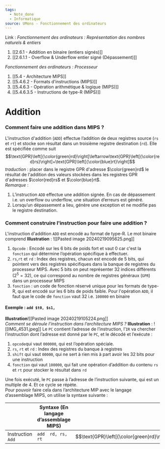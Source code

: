 ```yaml
---
tags:
  - Note_done
  - Informatique
source: UMons - Fonctionnement des ordinateurs
---
```


Link :
_Fonctionnement des ordinateurs : Représentation des nombres naturels & entiers_
1. [[2.6.1 - Addition en binaire (entiers signés)]]
2. [[2.6.1.1 - Overflow & Underflow entier signé (Dépassement)]]

_Fonctionnement des ordinateurs : Processeur_
1. [[5.4 - Architecture MIPS]]
2. [[5.4.6.2 - Formats d'instructions (MIPS)]]
3. [[5.4.6.3 - Opération arithmétique & logique (MIPS)]]
4. [[5.4.6.3.5 - Instructions de type-R (MIPS)]]

# Addition 
### Comment faire une addition dans MIPS ?
L'instruction d'addition (`ADD`) effectue l’addition de deux registres source (`rs` et `rt`) et stocke son résultat dans un troisième registre destination (`rd`). 
Elle est spécifiée comme suit $$\text{GPR}\left[{\color{green}rd}\right]\leftarrow\text{GPR}\left[{\color{red}rs}\right]+\text{GPR}\left[{\color{blue}rt}\right]$$ _traduction_ : placer dans le registre $\text{GPR}$ d'adresse $\color{green}rd$ le résultat de l'addition des valeurs stockées dans les registres $\text{GPR}$ d'adresses $\color{red}rs$ et $\color{blue}rt$.
\
_Remarque_ :
1. L’instruction `ADD` effectue une addition signée. En cas de dépassement i.e. un overflow ou underflow, une situation d’erreurs est généré.
2. Lorsqu’un dépassement a lieu, génère une exception et ne modifie pas le registre destination.

### Comment construire l'instruction pour faire une addition ?
L'instruction d'addition `ADD` est encodé au format de type-R. Le mot binaire comprend 
**Illustration** : ![[Pasted image 20240219095625.png]]
1. `Opcode` : Encodé sur les 6 bits de poids fort et vaut 0 car c'est la `fonction` qui détermine l’opération spécifique à effectuer.
2. `rs`,`rt` et `rd` : Index des registres, chacun est encodé de 5 bits, qui pointent vers des registres spécifiques dans la banque de registres du processeur MIPS. Avec 5 bits on peut représenter 32 indices différents $(2^5=32)$, ce qui correspond au nombre de registres généraux (`GPR`) dans un processeur MIPS
3. `fonction` : un code de fonction réservé unique pour les formats de type-R, qui est encodé sur les 6 bits de poids faible. Pour l'opération `ADD`, il faut que le code de `fonction` vaut 32 i.e. `100000` en binaire

#### Exemple : `add $t0, $s1, `
**Illustration**![[Pasted image 20240219105224.png]]
\
_Comment se déroule l’instruction dans l’architecture MIPS ?_
**Illustration** : ![[IMG_4531.jpeg]]
Le `PC` contient l’adresse de l’instruction, l’`IR` va chercher l’instruction dont l’adresse est donné par le `PC`, et le décodé et l’exécute : 
1. `opcode`qui vaut `000000`, qui est l’opération spéciale. 
2. `rs`, `rt` et `rd` : Index des registres du banque à registres 
3. `shift` qui vaut `00000`, qui ne sert à rien mis à part avoir les 32 bits pour une instruction 
4. `fonction` qui vaut `100000`, qui fait une opération d’addition du contenu `rs` et `rt` pour stocker le résultat dans `rd` 

Une fois exécuté, le `PC` passe à l’adresse de l’instruction suivante, qui est un multiple de 4. Et ce cycle se répète. 
\
Pour pouvoir faire cela dans l’architecture MIP avec le langage d’assemblage MIPS, on utilise la syntaxe suivante :

| | Syntaxe (En langage d’assemblage MIPS) | Description |
|---|---|---|
|Instruction `Add`| `add  rd, rs, rt` | $$\text{GPR}\left[{\color{green}rd}\right]\leftarrow\text{GPR}\left[{\color{red}rs}\right]+\text{GPR}\left[{\color{blue}rt}\right]$$

